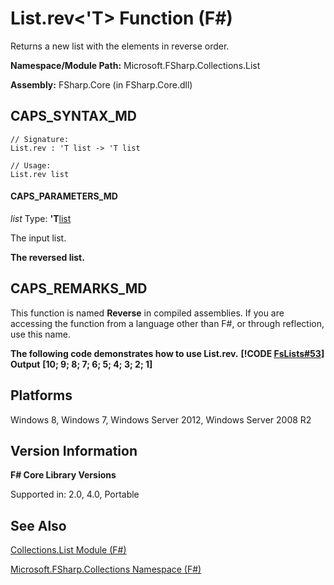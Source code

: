 # List.rev<'T> Function (F#)

Returns a new list with the elements in reverse order.

**Namespace/Module Path:** Microsoft.FSharp.Collections.List

**Assembly:** FSharp.Core (in FSharp.Core.dll)


## CAPS_SYNTAX_MD

```
// Signature:
List.rev : 'T list -> 'T list

// Usage:
List.rev list
```

#### CAPS_PARAMETERS_MD
*list*
Type: **'T**[list](http://msdn.microsoft.com/en-us/library/c627b668-477b-4409-91ed-06d7f1b3e4a7)


The input list.



**The reversed list.**
## CAPS_REMARKS_MD
This function is named **Reverse** in compiled assemblies. If you are accessing the function from a language other than F#, or through reflection, use this name.

**The following code demonstrates how to use List.rev.**
**[!CODE [FsLists#53](../CodeSnippet/VS_Snippets_Fsharp/fslists/FSharp/fs/program.fs#53)]**
**Output**
**[10; 9; 8; 7; 6; 5; 4; 3; 2; 1]**
## Platforms
Windows 8, Windows 7, Windows Server 2012, Windows Server 2008 R2


## Version Information
**F# Core Library Versions**

Supported in: 2.0, 4.0, Portable




## See Also
[Collections.List Module &#40;F&#35;&#41;](Collections.List+Module+%28F%23%29.md)

[Microsoft.FSharp.Collections Namespace &#40;F&#35;&#41;](Microsoft.FSharp.Collections+Namespace+%28F%23%29.md)

